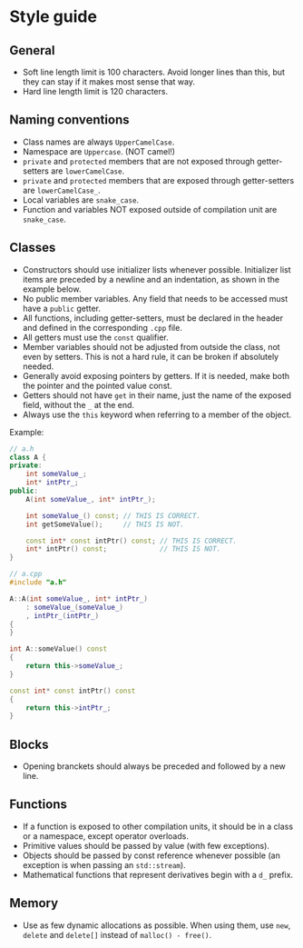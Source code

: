 # Style guide

## General

* Soft line length limit is 100 characters. Avoid longer lines than this, but they can stay if it makes most sense that way.
* Hard line length limit is 120 characters.

## Naming conventions

* Class names are always `UpperCamelCase`.
* Namespace are `Uppercase`. (NOT camel!)
* `private` and `protected` members that are not exposed through getter-setters are `lowerCamelCase`.
* `private` and `protected` members that are exposed through getter-setters are `lowerCamelCase_`.
* Local variables are `snake_case`.
* Function and variables NOT exposed outside of compilation unit are `snake_case`.

## Classes

* Constructors should use initializer lists whenever possible. Initializer list items are preceded by a newline and an indentation, as shown in the example below.
* No public member variables. Any field that needs to be accessed must have a `public` getter.
* All functions, including getter-setters, must be declared in the header and defined in the corresponding `.cpp` file.
* All getters must use the `const` qualifier.
* Member variables should not be adjusted from outside the class, not even by setters. This is not a hard rule, it can be broken if absolutely needed.
* Generally avoid exposing pointers by getters. If it is needed, make both the pointer and the pointed value const.
* Getters should not have `get` in their name, just the name of the exposed field, without the `_` at the end.
* Always use the `this` keyword when referring to a member of the object.

Example:
```cpp
// a.h
class A {
private:
    int someValue_;
    int* intPtr_;
public:
    A(int someValue_, int* intPtr_);

    int someValue_() const; // THIS IS CORRECT.
    int getSomeValue();     // THIS IS NOT.

    const int* const intPtr() const; // THIS IS CORRECT.
    int* intPtr() const;             // THIS IS NOT.
}

// a.cpp
#include "a.h"

A::A(int someValue_, int* intPtr_)
    : someValue_(someValue_)
    , intPtr_(intPtr_)
{
}

int A::someValue() const
{
    return this->someValue_;
}

const int* const intPtr() const
{
    return this->intPtr_;
}
```

## Blocks

* Opening branckets should always be preceded and followed by a new line.

## Functions

* If a function is exposed to other compilation units, it should be in a class or a namespace, except operator overloads.
* Primitive values should be passed by value (with few exceptions).
* Objects should be passed by const reference whenever possible (an exception is when passing an `std::stream`).
* Mathematical functions that represent derivatives begin with a `d_` prefix.

## Memory

* Use as few dynamic allocations as possible. When using them, use `new`, `delete` and `delete[]` instead of `malloc() - free()`.
